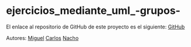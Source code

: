 # ejercicios_mediante_uml_-grupos-
El enlace al repositorio de GitHub de este proyecto es el siguiente: [GitHub](https://github.com/migueliiin/ejercicios_mediante_uml_-grupos-.git)

Autores:
[Miguel](https://github.com/migueliiin)
[Carlos](https://github.com/carlospuigserver)
[Nacho](https://github.com/Nachopedrero)
